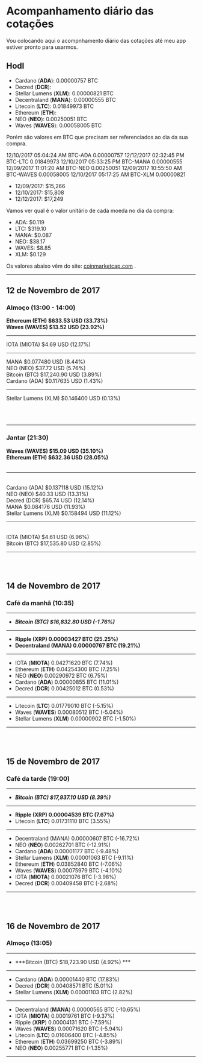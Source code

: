 # Acompanhamento diário das cotações

Vou colocando aqui o acompnhamento diário das cotações até meu app estiver pronto para usarmos.


## Hodl

- Cardano (**ADA**): 0.00000757 BTC
- Decred (**DCR**):
- Stellar Lumens (**XLM**): 0.00000821 BTC
- Decentraland (**MANA**): 0.00000555 BTC
- Litecoin (**LTC**): 0.01849973 BTC
- Ethereum (**ETH**):
- NEO (**NEO**): 0.00250051 BTC
- Waves (**WAVES**): 0.00058005 BTC

Porém são valores em BTC que precisam ser referenciados ao dia da sua compra.

12/10/2017 05:04:24 AM	BTC-ADA	0.00000757
12/12/2017 02:32:45 PM	BTC-LTC	0.01849973
12/10/2017 05:33:25 PM	BTC-MANA	0.00000555
12/09/2017 11:01:20 AM	BTC-NEO	0.00250051
12/09/2017 10:55:50 AM	BTC-WAVES	0.00058005
12/10/2017 05:17:25 AM	BTC-XLM	0.00000821

- 12/09/2017: $15,266
- 12/10/2017: $15,808
- 12/12/2017: $17,249

Vamos ver qual é o valor unitário de cada moeda no dia da compra:

- ADA:	$0.119
- LTC:	$319.10
- MANA: $0.087
- NEO:	$38.17
- WAVES:	$8.85
- XLM:	$0.129


Os valores abaixo vêm do site: [coinmarketcap.com](https://coinmarketcap.com/) .


<hr>

## 12 de Novembro de 2017


### Almoço (13:00 - 14:00)

**Ethereum (ETH) $633.53 USD (33.73%)**<br>
**Waves (WAVES) $13.52 USD (23.92%)**
<br>

<hr>
IOTA (MIOTA) $4.69 USD (12.17%)<br> 
<hr>
MANA $0.077480 USD (8.44%)<br>
NEO (NEO) $37.72 USD (5.76%) <br>
Bitcoin (BTC) $17,240.90 USD (3.89%) <br>
Cardano (ADA) $0.117635 USD (1.43%) <br>
<hr>
Stellar Lumens (XLM) $0.146400 USD (0.13%) <br>

<br><br>
<hr>

### Jantar (21:30)

**Waves (WAVES) $15.09 USD (35.10%)** <br>
**Ethereum (ETH) $632.36 USD (28.05%)** <br>
<br>
<hr><br>
Cardano (ADA) $0.137118 USD (15.12%)  <br>
NEO (NEO) $40.33 USD (13.31%) <br>
Decred (DCR) $65.74 USD (12.14%) <br>
MANA $0.084176 USD (11.93%) <br>
Stellar Lumens (XLM) $0.158494 USD (11.12%)  <br>
<hr><br>
IOTA (MIOTA) $4.61 USD (6.96%)<br> 
Bitcoin (BTC) $17,535.80 USD (2.85%) <br>



<hr>

<br>
<br>

## 14 de Novembro de 2017

### Café da manhã (10:35)

<hr>

- ***Bitcoin (BTC) $16,832.80 USD (-1.76%)*** 

<hr>

- **Ripple (XRP) 0.00003427 BTC (25.25%)**
- **Decentraland (MANA) 0.00000767 BTC (19.21%)**

<hr>

- IOTA (**MIOTA**) 0.04271620 BTC (7.74%)
- Ethereum (**ETH**) 0.04254300 BTC (7.25%)
- NEO (**NEO**) 0.00290972 BTC (6.75%)
- Cardano (**ADA**) 0.00000855 BTC (11.01%)
- Decred (**DCR**) 0.00425012 BTC (0.53%)

<hr>

- Litecoin (**LTC**) 0.01779010 BTC (-5.15%) 
- Waves (**WAVES**) 0.00080512 BTC (-5.04%)
- Stellar Lumens (**XLM**) 0.00000902 BTC (-1.50%)

<hr>

<br>
<br>

## 15 de Novembro de 2017

### Café da tarde (19:00)

<hr>

- ***Bitcoin (BTC) $17,937.10 USD (8.39%)*** 

<hr>

- **Ripple (XRP) 0.00004539 BTC (7.67%)**
- Litecoin (**LTC**) 0.01731110 BTC (3.55%)

<hr>

- Decentraland (MANA) 0.00000607 BTC (-16.72%)
- NEO (**NEO**) 0.00262701 BTC (-12.91%)
- Cardano (**ADA**) 0.00001177 BTC (-9.48%)
- Stellar Lumens (**XLM**) 0.00001063 BTC (-9.11%)
- Ethereum (**ETH**) 0.03852840 BTC (-7.06%)
- Waves (**WAVES**) 0.00075979 BTC (-4.10%)
- IOTA (**MIOTA**) 0.00021076 BTC (-3.98%)
- Decred (**DCR**) 0.00409458 BTC (-2.68%)


<hr>

<br>
<br>

## 16 de Novembro de 2017

### Almoço (13:05)

<hr>

- ***Bitcoin (BTC) $18,723.90 USD (4.92%) *** 

<hr>

- Cardano (**ADA**) 0.00001440 BTC (17.83%)
- Decred (**DCR**) 0.00408571 BTC (5.01%)
- Stellar Lumens (**XLM**) 0.00001103 BTC (2.82%)

<hr>

- Decentraland (**MANA**) 0.00000565 BTC (-10.65%) 
- IOTA (**MIOTA**) 0.00019761 BTC (-9.37%)
- Ripple (**XRP**) 0.00004131 BTC (-7.59%)
- Waves (**WAVES**) 0.00071620 BTC (-5.94%)
- Litecoin (**LTC**) 0.01606400 BTC (-4.85%)
- Ethereum (**ETH**) 0.03699250 BTC (-3.89%)
- NEO (**NEO**) 0.00255771 BTC (-1.35%)

<hr>

